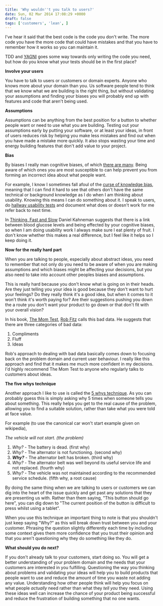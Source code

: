 ```yaml
---
title: 'Why wouldn''t you talk to users?'
date: Sun, 02 Mar 2014 17:08:29 +0000
draft: false
tags: ['customers', 'lean', ]
---
```


I've hear it said that the best code is the code you don't write. The more code you have the more code that could have mistakes and that you have to remember how it works so you can maintain it.

TDD and [YAGNI](http://en.wikipedia.org/wiki/You_aren't_gonna_need_it) goes some way towards only writing the code you need, but how do you know what your tests should be in the first place?

**Involve your users**

You have to talk to users or customers or domain experts. Anyone who knows more about your domain than you. Us software people tend to think that we know what we are building is the right thing, but without validating your assumptions and finding your biases you will probably end up with features and code that aren't being used.

**Assumptions**

Assumptions can be anything from the best position for a button to whether people want or need to use what you are building. Testing out your assumptions early by putting your software, or at least your ideas, in front of users reduces risk by helping you make less mistakes and find out when you have made a mistake more quickly. It also stops wasting your time and energy building features that don't add value to your project.

**Bias**

By biases I really man cognitive biases, of which [there are many](http://en.wikipedia.org/wiki/List_of_cognitive_biases). Being aware of which ones you are most susceptible to can help prevent you from forming an incorrect idea about what people want.

For example, I know I sometimes fall afoul of the [curse of knowledge bias](http://en.wikipedia.org/wiki/Curse_of_knowledge), meaning that I can find it hard to see that others don't have the same technical or background knowledge as I do when I am thinking about usability. Knowing this means I can do something about it. I speak to users, do [hallway usability tests](http://www.joelonsoftware.com/articles/fog0000000043.html) and document what does or doesn't work for me refer back to next time.

In [Thinking, Fast and Slow](http://www.amazon.co.uk/gp/product/0141033576/ref=as_li_ss_tl?ie=UTF8&camp=1634&creative=19450&creativeASIN=0141033576&linkCode=as2&tag=jamjefblo-21) Daniel Kahneman suggests that there is a link between blood glucose levels and being effected by your cognitive biases, so when I am doing usability work I always make sure I eat plenty of fruit. I don't know whether this makes a real difference, but I feel like it helps so I keep doing it.

**Now for the really hard part**

When you are talking to people, especially about abstract ideas, you need to remember that not only do you need to be aware of when you are making assumptions and which biases might be affecting your decisions, but you also need to take into account other peoples biases and assumptions.

This is really hard because you don't know what is going on in their heads. Are they just telling you your idea is good because they don't want to hurt your feelings? Do they really think it's a good idea, but when it comes to it won't think it's worth paying for? Are their suggestions pushing you down the a route you don't want your product to go down or that don't fit with your overall vision?

In his book, [The Mom Test](http://www.amazon.co.uk/gp/product/1492180742/ref=as_li_ss_tl?ie=UTF8&camp=1634&creative=19450&creativeASIN=1492180742&linkCode=as2&tag=jamjefblo-21), [Rob Fitz](https://twitter.com/robfitz) calls this bad data. He suggests that there are three categories of bad data:

1.  Compliments
2.  Fluff
3.  Ideas

Rob's approach to dealing with bad data basically comes down to focusing back on the problem domain and current user behaviour. I really like this approach and find that it makes me much more confident in my decisions. I'd highly recommend The Mom Test to anyone who regularly talks to customers about ideas.

**The five whys technique**

Another approach I like to use is called the [5 whys technique](http://www.isixsigma.com/tools-templates/cause-effect/determine-root-cause-5-whys/). As you can probably guess this is simply asking why 5 times when someone tells you about something. This really helps you get to the real cause of the problem, allowing you to find a suitable solution, rather than take what you were told at face value.

For example (to use the canonical car won't start example given on wikipedia), 

_The vehicle will not start. (the problem)_

1.  _Why?_ - The battery is dead. (first why)
2.  _Why?_ - The alternator is not functioning. (second why)
3.  **_Why?_** - The alternator belt has broken. (third why)
4.  _Why?_ - The alternator belt was well beyond its useful service life and not replaced. (fourth why)
5.  _Why?_ - The vehicle was not maintained according to the recommended service schedule. (fifth why, a root cause)

By doing the same thing when we are talking to users or customers we can dig into the heart of the issue quickly and get past any solutions that they are presenting us with. Rather than them saying, "This button should go here", you can dig down to "The current position of the button is difficult to press whilst using a tablet".

When you use this technique an important thing to note is that you shouldn't just keep saying "Why?" as this will break down trust between you and your customer. Phrasing the question slightly differently each time by including some context gives them more confidence that you trust their opinion and that you aren't questioning why they do something like they do.

**What should you do next?**

If you don't already talk to your customers, start doing so. You will get a better understanding of your problem domain and the needs that your customers are interested in you fulfilling. Questioning the way you thinking about problems and validating your ideas will help you to build products that people want to use and reduce the amount of time you waste not adding any value. Understanding how other people think will help you focus on what people _actually_ need rather than what they _tell you_ they need. Using these ideas well can increase the chance of your product being successful and reduce the frustration of building something that no one wants.